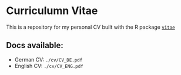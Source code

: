 # Curriculumn Vitae

This is a repository for my personal CV built with the R package [`vitae`](https://github.com/mitchelloharawild/vitae)

## Docs available:

* German CV: `./cv/CV_DE.pdf`
* English CV: `./cv/CV_ENG.pdf`
